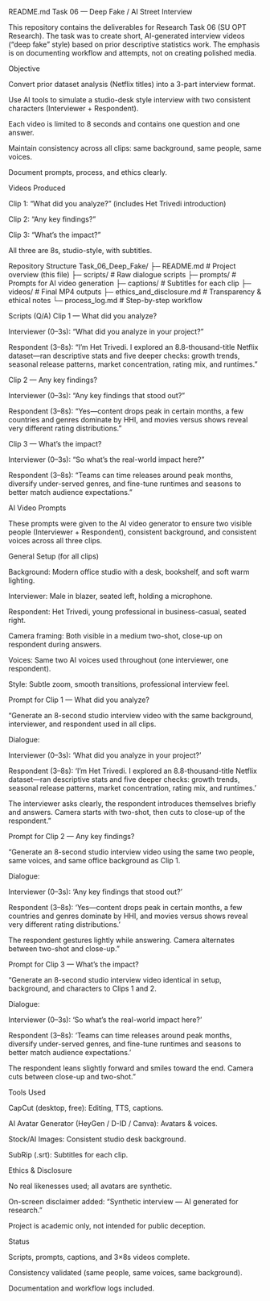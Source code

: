 README.md
Task 06 — Deep Fake / AI Street Interview

This repository contains the deliverables for Research Task 06 (SU OPT Research). The task was to create short, AI-generated interview videos (“deep fake” style) based on prior descriptive statistics work. The emphasis is on documenting workflow and attempts, not on creating polished media.

Objective

Convert prior dataset analysis (Netflix titles) into a 3-part interview format.

Use AI tools to simulate a studio-desk style interview with two consistent characters (Interviewer + Respondent).

Each video is limited to 8 seconds and contains one question and one answer.

Maintain consistency across all clips: same background, same people, same voices.

Document prompts, process, and ethics clearly.

Videos Produced

Clip 1: “What did you analyze?” (includes Het Trivedi introduction)

Clip 2: “Any key findings?”

Clip 3: “What’s the impact?”

All three are 8s, studio-style, with subtitles.

Repository Structure
Task_06_Deep_Fake/
├─ README.md                  # Project overview (this file)
├─ scripts/                   # Raw dialogue scripts
├─ prompts/                   # Prompts for AI video generation
├─ captions/                  # Subtitles for each clip
├─ videos/                    # Final MP4 outputs
├─ ethics_and_disclosure.md   # Transparency & ethical notes
└─ process_log.md             # Step-by-step workflow

Scripts (Q/A)
Clip 1 — What did you analyze?

Interviewer (0–3s): “What did you analyze in your project?”

Respondent (3–8s): “I’m Het Trivedi. I explored an 8.8-thousand-title Netflix dataset—ran descriptive stats and five deeper checks: growth trends, seasonal release patterns, market concentration, rating mix, and runtimes.”

Clip 2 — Any key findings?

Interviewer (0–3s): “Any key findings that stood out?”

Respondent (3–8s): “Yes—content drops peak in certain months, a few countries and genres dominate by HHI, and movies versus shows reveal very different rating distributions.”

Clip 3 — What’s the impact?

Interviewer (0–3s): “So what’s the real-world impact here?”

Respondent (3–8s): “Teams can time releases around peak months, diversify under-served genres, and fine-tune runtimes and seasons to better match audience expectations.”

AI Video Prompts

These prompts were given to the AI video generator to ensure two visible people (Interviewer + Respondent), consistent background, and consistent voices across all three clips.

General Setup (for all clips)

Background: Modern office studio with a desk, bookshelf, and soft warm lighting.

Interviewer: Male in blazer, seated left, holding a microphone.

Respondent: Het Trivedi, young professional in business-casual, seated right.

Camera framing: Both visible in a medium two-shot, close-up on respondent during answers.

Voices: Same two AI voices used throughout (one interviewer, one respondent).

Style: Subtle zoom, smooth transitions, professional interview feel.

Prompt for Clip 1 — What did you analyze?

“Generate an 8-second studio interview video with the same background, interviewer, and respondent used in all clips.

Dialogue:

Interviewer (0–3s): ‘What did you analyze in your project?’

Respondent (3–8s): ‘I’m Het Trivedi. I explored an 8.8-thousand-title Netflix dataset—ran descriptive stats and five deeper checks: growth trends, seasonal release patterns, market concentration, rating mix, and runtimes.’

The interviewer asks clearly, the respondent introduces themselves briefly and answers. Camera starts with two-shot, then cuts to close-up of the respondent.”

Prompt for Clip 2 — Any key findings?

“Generate an 8-second studio interview video using the same two people, same voices, and same office background as Clip 1.

Dialogue:

Interviewer (0–3s): ‘Any key findings that stood out?’

Respondent (3–8s): ‘Yes—content drops peak in certain months, a few countries and genres dominate by HHI, and movies versus shows reveal very different rating distributions.’

The respondent gestures lightly while answering. Camera alternates between two-shot and close-up.”

Prompt for Clip 3 — What’s the impact?

“Generate an 8-second studio interview video identical in setup, background, and characters to Clips 1 and 2.

Dialogue:

Interviewer (0–3s): ‘So what’s the real-world impact here?’

Respondent (3–8s): ‘Teams can time releases around peak months, diversify under-served genres, and fine-tune runtimes and seasons to better match audience expectations.’

The respondent leans slightly forward and smiles toward the end. Camera cuts between close-up and two-shot.”

Tools Used

CapCut (desktop, free): Editing, TTS, captions.

AI Avatar Generator (HeyGen / D-ID / Canva): Avatars & voices.

Stock/AI Images: Consistent studio desk background.

SubRip (.srt): Subtitles for each clip.

Ethics & Disclosure

No real likenesses used; all avatars are synthetic.

On-screen disclaimer added: “Synthetic interview — AI generated for research.”

Project is academic only, not intended for public deception.

Status

Scripts, prompts, captions, and 3×8s videos complete.

Consistency validated (same people, same voices, same background).

Documentation and workflow logs included.
